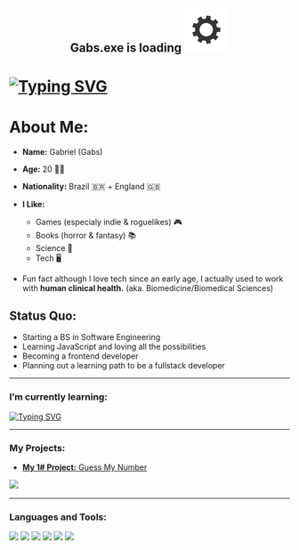 <h2 align="center"> Gabs.exe is loading <img src="gear.svg"></h2>


<h1>
<a href="https://git.io/typing-svg"><img src="https://readme-typing-svg.herokuapp.com?font=Press+Start+2P&size=26&pause=750&color=F70731&center=true&vCenter=true&width=1260&height=75&lines=Hello%2C+I'm+Gabriel!;A+software+engineering+student;Who+loves+science+and+future+tech" alt="Typing SVG" /></a>
</h1>

# About Me:
- **Name:** Gabriel (Gabs)
- **Age:** 20 🎈🎉
- **Nationality:** Brazil 🇧🇷 + England 🇬🇧
- **I Like:** 
  - Games (especialy indie & roguelikes) 🎮
  - Books (horror & fantasy) 📚
  - Science 🧬
  - Tech 🖥️

- Fun fact although I love tech since an early age, I actually used to work with **human clinical health.** 
(aka. Biomedicine/Biomedical Sciences)

## Status Quo: 
 - Starting a BS in Software Engineering
 - Learning JavaScript and loving all the possibilities
 - Becoming a frontend developer
 - Planning out a learning path to be a fullstack developer

<hr>
<h3>I’m currently learning: </h3>
<a href="https://git.io/typing-svg"><img src="https://readme-typing-svg.herokuapp.com?font=Bungee&pause=1000&color=0CDC3B&width=435&lines=JavaScript;CSS+Animations+%2B+Tailwind;Databases+and+SQL+(Postgresql)" alt="Typing SVG" /></a>
<hr>

### My Projects: 

- <a href="https://gabrielrugila.github.io/Project-GuessMyNumber/"> <strong>My 1# Project:</strong> Guess My Number</a>
<img src="https://user-images.githubusercontent.com/112909127/188975027-ee049636-769d-45ef-af3a-490821172a3b.png" width="300">


<hr>
<p align="left">
</p>

<h3 align="left">Languages and Tools:</h3>
<p align="left"> 
<img src="https://cdn.jsdelivr.net/gh/devicons/devicon/icons/vscode/vscode-original.svg" width="25"/>
<img src="https://cdn.jsdelivr.net/gh/devicons/devicon/icons/html5/html5-plain.svg" width="25"/>                
<img src="https://cdn.jsdelivr.net/gh/devicons/devicon/icons/css3/css3-plain.svg" width="25"/>
<img src="https://cdn.jsdelivr.net/gh/devicons/devicon/icons/sass/sass-original.svg" width="25"/>
<img src="https://cdn.jsdelivr.net/gh/devicons/devicon/icons/javascript/javascript-plain.svg" width="25"/>
<img src="https://cdn.jsdelivr.net/gh/devicons/devicon/icons/inkscape/inkscape-plain.svg" width="25"/>
    
</p>
